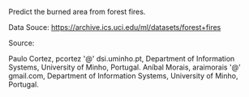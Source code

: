 

Predict the burned area from forest fires.

Data Souce: https://archive.ics.uci.edu/ml/datasets/forest+fires

Source:

Paulo Cortez, pcortez '@' dsi.uminho.pt, Department of Information Systems, University of Minho, Portugal.
Aníbal Morais, araimorais '@' gmail.com, Department of Information Systems, University of Minho, Portugal.
